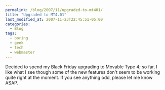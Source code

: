 ```yaml
---
permalink: /blog/2007/11/upgraded-to-mt401/
title: "Upgraded to MT4.01"
last_modified_at: 2007-11-23T22:45:51-05:00
categories:
  - Blog
tags:
  - boring
  - geek
  - tech
  - webmaster
---
```


Decided to spend my Black Friday upgrading to Movable Type 4; so far, I like what I see though some of the new features
don't seem to be working quite right at the moment.  If you see anything odd, please let me know ASAP.